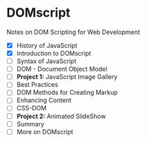 # DOMscript
Notes on DOM Scripting for Web Development

- [x] History of JavaScript
- [x] Introduction to DOMscript
- [ ] Syntax of JavaScript
- [ ] DOM - Document Object Model
- [ ] **Project 1:** JavaScript Image Gallery
- [ ] Best Practices
- [ ] DOM Methods for Creating Markup
- [ ] Enhancing Content
- [ ] CSS-DOM
- [ ] **Project 2:** Animated SlideShow
- [ ] Summary
- [ ] More on DOMscript
